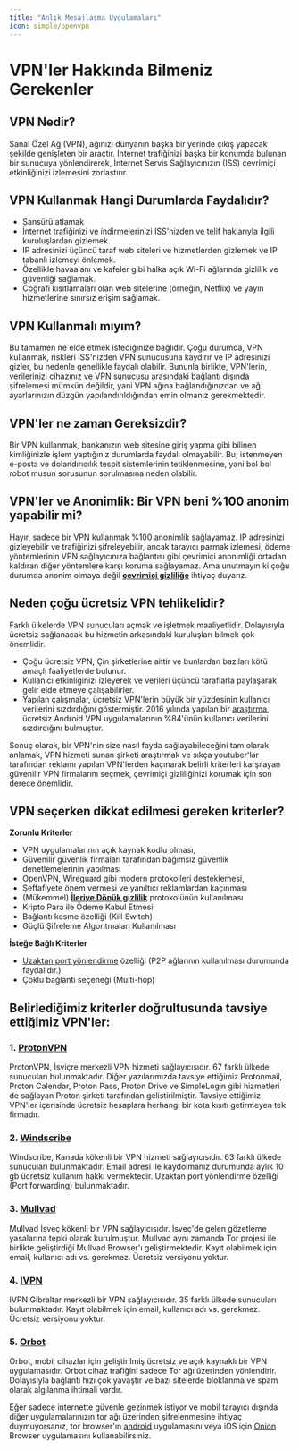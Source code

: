 ```yaml
---
title: "Anlık Mesajlaşma Uygulamaları"
icon: simple/openvpn
---
```



# VPN'ler Hakkında Bilmeniz Gerekenler

## VPN Nedir?

Sanal Özel Ağ (VPN), ağınızı dünyanın başka bir yerinde çıkış yapacak şekilde genişleten bir araçtır. İnternet trafiğinizi başka bir konumda bulunan bir sunucuya yönlendirerek, İnternet Servis Sağlayıcınızın (ISS) çevrimiçi etkinliğinizi izlemesini zorlaştırır.

## VPN Kullanmak Hangi Durumlarda Faydalıdır?

- Sansürü atlamak
- İnternet trafiğinizi ve indirmelerinizi ISS'nizden ve telif haklarıyla ilgili kuruluşlardan gizlemek.
- IP adresinizi üçüncü taraf web siteleri ve hizmetlerden gizlemek ve IP tabanlı izlemeyi önlemek.
- Özellikle havaalanı ve kafeler gibi halka açık Wi-Fi ağlarında gizlilik ve güvenliği sağlamak.
- Coğrafi kısıtlamaları olan web sitelerine (örneğin, Netflix) ve yayın hizmetlerine sınırsız erişim sağlamak.

## VPN Kullanmalı mıyım?

Bu tamamen ne elde etmek istediğinize bağlıdır. Çoğu durumda, VPN kullanmak, riskleri ISS'nizden VPN sunucusuna kaydırır ve IP adresinizi gizler, bu nedenle genellikle faydalı olabilir. Bununla birlikte, VPN'lerin, verilerinizi cihazınız ve VPN sunucusu arasındaki bağlantı dışında şifrelemesi mümkün değildir, yani VPN ağına bağlandığınızdan ve ağ ayarlarınızın düzgün yapılandırıldığından emin olmanız gerekmektedir.

## VPN'ler ne zaman Gereksizdir?

Bir VPN kullanmak, bankanızın web sitesine giriş yapma gibi bilinen kimliğinizle işlem yaptığınız durumlarda faydalı olmayabilir. Bu, istenmeyen e-posta ve dolandırıcılık tespit sistemlerinin tetiklenmesine, yani bol bol robot musun sorusunun sorulmasına neden olabilir.

## VPN'ler ve Anonimlik: Bir VPN beni %100 anonim yapabilir mi?

Hayır, sadece bir VPN kullanmak %100 anonimlik sağlayamaz. IP adresinizi gizleyebilir ve trafiğinizi şifreleyebilir, ancak tarayıcı parmak izlemesi, ödeme yöntemlerinin VPN sağlayıcınıza bağlantısı gibi çevrimiçi anonimliği ortadan kaldıran diğer yöntemlere karşı koruma sağlayamaz. Ama unutmayın ki çoğu durumda anonim olmaya değil [**çevrimiçi gizliliğe**](https://gizlikalsin.com.ibrave.host/temel-kavramlar/) ihtiyaç duyarız.

## Neden çoğu ücretsiz VPN tehlikelidir?

Farklı ülkelerde VPN sunucuları açmak ve işletmek maaliyetlidir. Dolayısıyla ücretsiz sağlanacak bu hizmetin arkasındaki kuruluşları bilmek çok önemlidir.

- Çoğu ücretsiz VPN, Çin şirketlerine aittir ve bunlardan bazıları kötü amaçlı faaliyetlerde bulunur.
- Kullanıcı etkinliğinizi izleyerek ve verileri üçüncü taraflarla paylaşarak gelir elde etmeye çalışabilirler.
- Yapılan çalışmalar, ücretsiz VPN'lerin büyük bir yüzdesinin kullanıcı verilerini sızdırdığını göstermiştir. 2016 yılında yapılan bir [araştırma](https://research.csiro.au/ng/wp-content/uploads/sites/106/2016/08/paper-1.pdf), ücretsiz Android VPN uygulamalarının %84'ünün kullanıcı verilerini sızdırdığını bulmuştur.

Sonuç olarak, bir VPN'nin size nasıl fayda sağlayabileceğini tam olarak anlamak, VPN hizmeti sunan şirketi araştırmak ve sıkça youtuber'lar tarafından reklamı yapılan VPN'lerden kaçınarak belirli kriterleri karşılayan güvenilir VPN firmalarını seçmek, çevrimiçi gizliliğinizi korumak için son derece önemlidir.

## VPN seçerken dikkat edilmesi gereken kriterler?

**Zorunlu Kriterler**

- VPN uygulamalarının açık kaynak kodlu olması,
- Güvenilir güvenlik firmaları tarafından bağımsız güvenlik denetlemelerinin yapılması
- OpenVPN, Wireguard gibi modern protokolleri desteklemesi,
- Şeffafiyete önem vermesi ve yanıltıcı reklamlardan kaçınması
- (Mükemmel) **[İleriye Dönük gizlilik](https://en.wikipedia.org/wiki/Forward_secrecy)** protokolünün kullanılması
- Kripto Para ile Ödeme Kabul Etmesi
- Bağlantı kesme özelliği (Kill Switch)
- Güçlü Şifreleme Algoritmaları Kullanılması

**İsteğe Bağlı Kriterler**

- [Uzaktan port yönlendirme](https://en.wikipedia.org/wiki/Port_forwarding#Remote_port_forwarding) özelliği (P2P ağlarının kullanılması durumunda faydalıdır.)
- Çoklu bağlantı seçeneği (Multi-hop)

## Belirlediğimiz kriterler doğrultusunda tavsiye ettiğimiz VPN'ler:

### 1. [ProtonVPN](https://protonvpn.com/tr)

ProtonVPN, İsviçre merkezli VPN hizmeti sağlayıcısıdır. 67 farklı ülkede sunucuları bulunmaktadır. Diğer yazılarımızda tavsiye ettiğimiz Protonmail, Proton Calendar, Proton Pass, Proton Drive ve SimpleLogin gibi hizmetleri de sağlayan Proton şirketi tarafından geliştirilmiştir. Tavsiye ettiğimiz VPN'ler içerisinde ücretsiz hesaplara herhangi bir kota kısıtı getirmeyen tek firmadır. 

### 2. [Windscribe](https://tur.windscribe.com/)

Windscribe, Kanada kökenli bir VPN hizmeti sağlayıcısıdır. 63 farklı ülkede sunucuları bulunmaktadır. Email adresi ile kaydolmanız durumunda aylık 10 gb ücretsiz kullanım hakkı vermektedir. Uzaktan port yönlendirme özelliği (Port forwarding) bulunmaktadır.

### 3. [Mullvad](https://mullvad.net/tr)

Mullvad İsveç kökenli bir VPN sağlayıcısıdır. İsveç'de gelen gözetleme yasalarına tepki olarak kurulmuştur. Mullvad aynı zamanda Tor projesi ile birlikte geliştirdiği Mullvad Browser'ı geliştirmektedir. Kayıt olabilmek için email, kullanıcı adı vs. gerekmez. Ücretsiz versiyonu yoktur.

### 4. [IVPN](https://www.ivpn.net/)

IVPN Gibraltar merkezli bir VPN sağlayıcısıdır. 35 farklı ülkede sunucuları bulunmaktadır. Kayıt olabilmek için email, kullanıcı adı vs. gerekmez. Ücretsiz versiyonu yoktur.

### 5. [Orbot](https://guardianproject.info/apps/org.torproject.android/)

Orbot, mobil cihazlar için geliştirilmiş ücretsiz ve açık kaynaklı bir VPN uygulamasıdır. Orbot cihaz trafiğini sadece Tor ağı üzerinden yönlendirir. Dolayısıyla bağlantı hızı çok yavaştır ve bazı sitelerde bloklanma ve spam olarak algılanma ihtimali vardır.

Eğer sadece internette güvenle gezinmek istiyor ve mobil tarayıcı dışında diğer uygulamalarınızın tor ağı üzerinden şifrelenmesine ihtiyaç duymuyorsanız, tor browser'ın [android](https://www.torproject.org/tr/download/#android) uygulamasını veya iOS için [Onion](https://support.torproject.org/tormobile/tormobile-3/) Browser uygulamasını kullanabilirsiniz.
